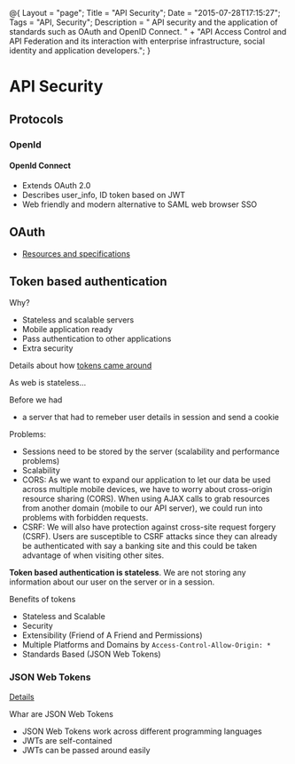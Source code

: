 @{
    Layout = "page";
    Title = "API Security";
    Date = "2015-07-28T17:15:27";
    Tags = "API, Security";
    Description = " API security and the application of standards such as OAuth and OpenID Connect. " +
    			  "API Access Control and API Federation and its interaction with enterprise infrastructure, social identity and application developers.";
}

# API Security

## Protocols

### OpenId

#### OpenId Connect

* Extends OAuth 2.0
* Describes user_info, ID token based on JWT
* Web friendly and modern alternative to SAML web browser SSO

## OAuth

* [Resources and specifications](http://tools.ietf.org/wg/oauth/)

## Token based authentication

Why?

* Stateless and scalable servers
* Mobile application ready
* Pass authentication to other applications
* Extra security

Details about how [tokens came around](https://scotch.io/tutorials/the-ins-and-outs-of-token-based-authentication)

As web is stateless...

Before we had

* a server that had to remeber user details in session and send a cookie

Problems:

* Sessions need to be stored by the server (scalability and performance problems)
* Scalability
* CORS: As we want to expand our application to let our data be used across multiple mobile devices, we have to worry about cross-origin resource sharing (CORS). When using AJAX calls to grab resources from another domain (mobile to our API server), we could run into problems with forbidden requests.
* CSRF: We will also have protection against cross-site request forgery (CSRF). Users are susceptible to CSRF attacks since they can already be authenticated with say a banking site and this could be taken advantage of when visiting other sites.

**Token based authentication is stateless**. We are not storing any information about our user on the server or in a session.

Benefits of tokens

* Stateless and Scalable
* Security
* Extensibility (Friend of A Friend and Permissions)
* Multiple Platforms and Domains by `Access-Control-Allow-Origin: *`
* Standards Based (JSON Web Tokens)

### JSON Web Tokens

[Details](https://scotch.io/tutorials/the-anatomy-of-a-json-web-token)

Whar are JSON Web Tokens

* JSON Web Tokens work across different programming languages
* JWTs are self-contained
* JWTs can be passed around easily
